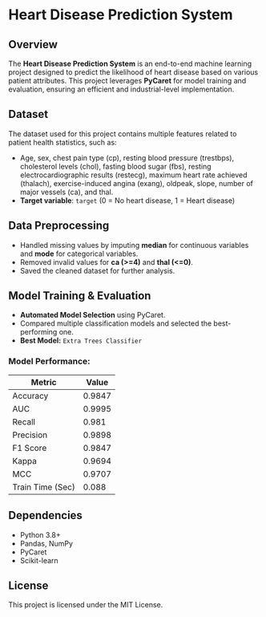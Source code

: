 # Heart Disease Prediction System

## Overview
The **Heart Disease Prediction System** is an end-to-end machine learning project designed to predict the likelihood of heart disease based on various patient attributes. This project leverages **PyCaret** for model training and evaluation, ensuring an efficient and industrial-level implementation.

## Dataset
The dataset used for this project contains multiple features related to patient health statistics, such as:
- Age, sex, chest pain type (cp), resting blood pressure (trestbps), cholesterol levels (chol), fasting blood sugar (fbs), resting electrocardiographic results (restecg), maximum heart rate achieved (thalach), exercise-induced angina (exang), oldpeak, slope, number of major vessels (ca), and thal.
- **Target variable**: `target` (0 = No heart disease, 1 = Heart disease)

## Data Preprocessing
- Handled missing values by imputing **median** for continuous variables and **mode** for categorical variables.
- Removed invalid values for **ca (>=4)** and **thal (<=0)**.
- Saved the cleaned dataset for further analysis.

## Model Training & Evaluation
- **Automated Model Selection** using PyCaret.
- Compared multiple classification models and selected the best-performing one.
- **Best Model:** `Extra Trees Classifier`

### Model Performance:
| Metric        | Value  |
|--------------|--------|
| Accuracy     | 0.9847 |
| AUC          | 0.9995 |
| Recall       | 0.981  |
| Precision    | 0.9898 |
| F1 Score     | 0.9847 |
| Kappa        | 0.9694 |
| MCC          | 0.9707 |
| Train Time (Sec) | 0.088 |

## Dependencies
- Python 3.8+
- Pandas, NumPy
- PyCaret
- Scikit-learn

## License
This project is licensed under the MIT License.

